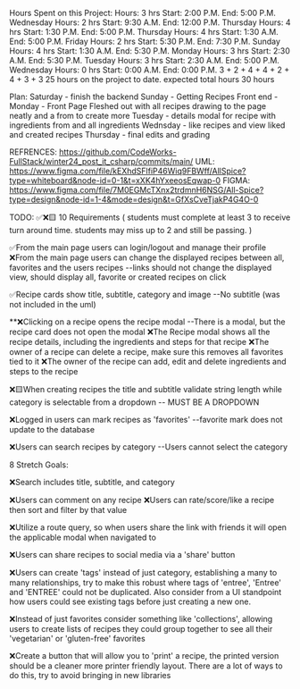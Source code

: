 Hours Spent on this Project: 
 Hours: 3 hrs Start: 2:00 P.M. End: 5:00 P.M. Wednesday
 Hours: 2 hrs Start: 9:30 A.M. End: 12:00 P.M. Thursday
 Hours: 4 hrs Start: 1:30 P.M. End: 5:00 P.M. Thursday
 Hours: 4 hrs Start: 1:30 A.M. End: 5:00 P.M. Friday
 Hours: 2 hrs Start: 5:30 P.M. End: 7:30 P.M. Sunday
 Hours: 4 hrs Start: 1:30 A.M. End: 5:30 P.M. Monday
 Hours: 3 hrs Start: 2:30 A.M. End: 5:30 P.M. Tuesday
 Hours: 3 hrs Start: 2:30 A.M. End: 5:00 P.M. Wednesday 
 Hours: 0 hrs Start: 0:00 A.M. End: 0:00 P.M. 
 3 + 2 + 4 + 4 + 2 + 4 + 3 + 3
 25 hours on the project to date.
 expected total hours 30 hours

Plan:
Saturday - finish the backend 
Sunday - Getting Recipes Front end -
Monday - Front Page Fleshed out with all recipes drawing to the page neatly and a from to create more
Tuesday - details modal for recipe with ingredients from and all ingredients
Wednsday - like recipes and view liked and created recipes
Thursday - final edits and grading 


REFRENCES: 
https://github.com/CodeWorks-FullStack/winter24_post_it_csharp/commits/main/
UML: 
https://www.figma.com/file/kEXhdSFlfiP46Wiq9FBWff/AllSpice?type=whiteboard&node-id=0-1&t=xXK4hYxeeosEqwap-0
FIGMA:
https://www.figma.com/file/7M0EGMcTXnx2trdmnH6NSG/All-Spice?type=design&node-id=1-4&mode=design&t=GfXsCveTjakP4G4O-0

TODO:
✅❌🟨
10 Requirements (
 students must complete at least 3 to receive turn around time.
 students may miss up to 2 and still be passing.
)

✅From the main page users can login/logout and manage their profile
❌From the main page users can change the displayed recipes between all, favorites and the users recipes
  --links should not change the displayed view, should display all, favorite or created recipes on click

✅Recipe cards show title, subtitle, category and image
  --No subtitle (was not included in the uml)

**❌Clicking on a recipe opens the recipe modal
  --There is a modal, but the recipe card does not open the modal
❌The Recipe modal shows all the recipe details, including the ingredients and steps for that recipe
❌The owner of a recipe can delete a recipe, make sure this removes all favorites tied to it
❌The owner of the recipe can add, edit and delete ingredients and steps to the recipe

❌🟨When creating recipes the title and subtitle validate string length while category is selectable from a dropdown
  -- MUST BE A DROPDOWN 

❌Logged in users can mark recipes as 'favorites'
  --favorite mark does not update to the database

❌Users can search recipes by category
  --Users cannot select the category

8 Stretch Goals:

❌Search includes title, subtitle, and category

❌Users can comment on any recipe
❌Users can rate/score/like a recipe then sort and filter by that value

❌Utilize a route query, so when users share the link with friends it will open the applicable modal when navigated to

❌Users can share recipes to social media via a 'share' button

❌Users can create 'tags' instead of just category, establishing a many to many relationships, try to make this robust where tags of 'entree', 'Entree' and 'ENTREE' could not be duplicated. Also consider from a UI standpoint how users could see existing tags before just creating a new one.

❌Instead of just favorites consider something like 'collections', allowing users to create lists of recipes they could group together to see all their 'vegetarian' or 'gluten-free' favorites

❌Create a button that will allow you to 'print' a recipe, the printed version should be a cleaner more printer friendly layout. There are a lot of ways to do this, try to avoid bringing in new libraries